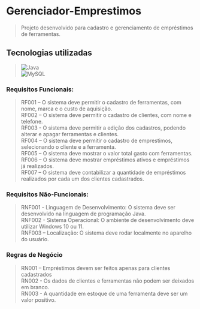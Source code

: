 # Gerenciador-Emprestimos
>Projeto desenvolvido para cadastro e gerenciamento de empréstimos de ferramentas.

## Tecnologias utilizadas
>![Java](https://img.shields.io/badge/java-%23ED8B00.svg?style=for-the-badge&logo=openjdk&logoColor=white)</br>
>![MySQL](https://img.shields.io/badge/MySQL-00000F?style=for-the-badge&logo=mysql&logoColor=white)


### Requisitos Funcionais:
> RF001 – O sistema deve permitir o cadastro de ferramentas, com nome, marca e o custo de aquisição. </br>
> RF002 – O sistema deve permitir o cadastro de clientes, com nome e telefone.</br>
> RF003 - O sistema deve permitir a edição dos cadastros, podendo alterar e apagar ferramentas e clientes.</br>
> RF004 – O sistema deve permitir o cadastro de emprestimos, selecionando o cliente e a ferramenta.</br>
> RF005 – O sistema deve mostrar o valor total gasto com ferramentas.</br>
> RF006 – O sistema deve mostrar empréstimos ativos e empréstimos já realizados.</br>
> RF007 – O sistema deve contabilizar a quantidade de empréstimos realizados por cada um dos clientes cadastrados.</br>

### Requisitos Não-Funcionais:
> RNF001 - Linguagem de Desenvolvimento: O sistema deve ser desenvolvido na linguagem de programação Java.</br>
> RNF002 - Sistema Operacional: O ambiente de desenvolvimento deve utilizar Windows 10 ou 11.</br>
> RNF003 – Localização: O sistema deve rodar localmente no aparelho do usuário.</br>

### Regras de Negócio
> RN001 – Empréstimos devem ser feitos apenas para clientes cadastrados</br>
> RN002 - Os dados de clientes e ferramentas não podem ser deixados em branco.</br>
> RN003 - A quantidade em estoque de uma ferramenta deve ser um valor positivo.

